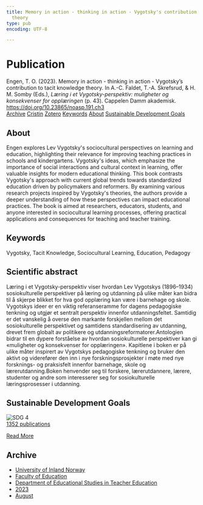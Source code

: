 ```yaml
---
title: Memory in action - thinking in action - Vygotsky's contribution to tacit knowledge
  theory
type: pub
encoding: UTF-8

---
```

<h1>Publication</h1>
<article id="csl-bib-container-428UL8QI" class="csl-bib-container">
  <div class="csl-bib-body"> <div class="csl-entry">Engen, T. O. (2023). Memory in action - thinking in action - Vygotsky’s contribution to tacit knowledge theory. In A.-C. Faldet, T.-A. Skrefsrud, &#38; H. M. Somby (Eds.), <i>Læring i et Vygotsky-perspektiv: muligheter og konsekvenser for opplæringen</i> (p. 43). Cappelen Damm akademisk. <a href="https://doi.org/10.23865/noasp.191.ch3">https://doi.org/10.23865/noasp.191.ch3</a></div> </div>
  <div class="csl-bib-buttons">
    <a href="#taxonomy-article-428UL8QI" alt="archive" class="csl-bib-button">Archive</a>
    <a href="https://app.cristin.no/results/show.jsf?id=2168680" alt="Cristin" class="csl-bib-button">Cristin</a>
    <a href="http://zotero.org/groups/5881554/items/428UL8QI" alt="Zotero" class="csl-bib-button">Zotero</a>
    <a href="#keywords-article-428UL8QI" alt="keywords" class="csl-bib-button">Keywords</a>
    <a href="#about-article-428UL8QI" alt="about_pub" class="csl-bib-button">About</a>
    <a href="#sdg-article-428UL8QI" alt="sdg" class="csl-bib-button">Sustainable Development Goals</a>
  </div>
  <div id="csl-bib-meta-container-428UL8QI"></div>
</article>
<div id="csl-bib-meta-428UL8QI" class="csl-bib-meta">
  <article id="about-article-428UL8QI" class="about_pub-article">
    <h1>About</h1>
    Engen explores Lev Vygotsky's sociocultural perspectives on learning and education, highlighting their relevance for improving teaching practices in schools and kindergartens. Vygotsky's ideas, which emphasize the importance of social interactions and cultural context in learning, offer valuable insights for modern educational thinking. This book contrasts Vygotsky's approach with current global trends towards standardized education driven by policymakers and reformers. By examining various research projects inspired by Vygotsky's theories, the authors provide a deeper understanding of how these perspectives can impact educational practices. The book is aimed at researchers, educators, students, and anyone interested in sociocultural learning processes, offering practical applications and consequences for teaching and teacher training.
  </article>
  <article id="keywords-article-428UL8QI" class="keywords-article">
    <h1>Keywords</h1>
    Vygotsky, Tacit Knowledge, Sociocultural Learning, Education, Pedagogy
  </article>
  <article id="abstract-article-428UL8QI" class="abstract-article">
    <h1>Scientific abstract</h1>
    Læring i et Vygotsky-perspektiv viser hvordan Lev Vygotskys (1896–1934) sosiokulturelle perspektiver på læring og utdanning på ulike måter kan bidra til å skjerpe blikket for hva god opplæring kan være i barnehage og skole. Vygotskys ideer er en viktig referanseramme for dagens pedagogiske tenkning og utgjør et sentralt perspektiv innenfor utdanningsfeltet. Samtidig er det vanskelig å overse den markante forskjellen mellom det sosiokulturelle perspektivet og samtidens standardisering av utdanning, drevet frem globalt av politikere og utdanningsreformatorer.Antologien bidrar til en dypere forståelse av hvordan sosiokulturelle perspektiver kan gi «muligheter og konsekvenser for opplæringen». Kapitlene i boken er på ulike måter inspirert av Vygotskys pedagogiske tenkning og bruker den aktivt og viderefører den inn i nye forskningsprosjekter i møte med nye forsknings- og praksisfelt innenfor barnehage, skole og lærerutdanning.Boken henvender seg til forskere, lærerutdannere, lærere, studenter og andre som interesserer seg for sosiokulturelle læringsprosesser i utdanning.
  </article>
  <article id="sdg-article-428UL8QI" class="sdg-article">
    <h1>Sustainable Development Goals</h1>
    <div class="sdg-container"><div id="sdg4" class="sdg">
        <img src="{{< params subfolder >}}images/sdg/sdg04_en.png" class="image" alt="SDG 4">
        <div class="sdg-overlay">
          <a href="/en/archive/?key=?sdg=4#archive" class="sdg-publication-count"><span>1352</span> publications</a>
          <p><a href="https://sdgs.un.org/goals/goal4" class="sdg-read-more">Read More</a></p>
        </div>
      </div></div>
  </article>
  <article id="taxonomy-article-428UL8QI" class="taxonomy-article">
    <h1>Archive</h1>
    <ul>
      <li>
        <a href="/en/archive/?key=3DCRN523">University of Inland Norway</a>
      </li>
      <li>
        <a href="/en/archive/?key=WYNZA47F">Faculty of Education</a>
      </li>
      <li>
        <a href="/en/archive/?key=BKPR6TE7">Department of Educational Studies in Teacher Education</a>
      </li>
      <li>
        <a href="/en/archive/?key=TKXB7BTS">2023</a>
      </li>
      <li>
        <a href="/en/archive/?key=28X3QSHA">August</a>
      </li>
    </ul>
  </article>
</div>
